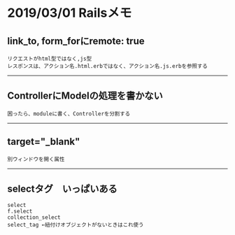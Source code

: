 # **2019/03/01 Railsメモ**

## link_to, form_forにremote: true
    リクエストがhtml型ではなく,js型
    レスポンスは、アクション名.html.erbではなく、アクション名.js.erbを参照する
---

## ControllerにModelの処理を書かない
    困ったら、moduleに書く、Controllerを分割する
---

## target="_blank"
    別ウィンドウを開く属性
---

## selectタグ　いっぱいある
    select
    f.select
    collection_select
    select_tag ←紐付けオブジェクトがないときはこれ使う
